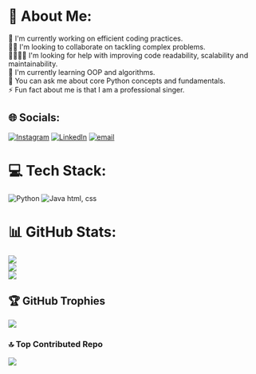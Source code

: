 # 💫 About Me:
🔭 I'm currently working on efficient coding practices.<br>👯‍♀️ I'm looking to collaborate on tackling complex problems.<br>🫱🏽‍🫲🏽 I'm looking for help with improving code readability, scalability and maintainability.<br>🌱 I'm currently learning OOP and algorithms.<br>💬 You can ask me about core Python concepts and fundamentals.<br>⚡ Fun fact about me is that I am a professional singer. <br>


## 🌐 Socials: 
[![Instagram](https://img.shields.io/badge/Instagram-%23E4405F.svg?logo=Instagram&logoColor=white)](https://instagram.com/ego_putswane) [![LinkedIn](https://img.shields.io/badge/LinkedIn-%230077B5.svg?logo=linkedin&logoColor=white)](https://linkedin.com/in/LesegoPutswane) [![email](https://img.shields.io/badge/Email-D14836?logo=gmail&logoColor=white)](mailto:putswanelesego96@gmail.com) 

# 💻 Tech Stack:
![Python](https://img.shields.io/badge/python-3670A0?style=for-the-badge&logo=python&logoColor=ffdd54) ![Java](https://img.shields.io/badge/java-%23ED8B00.svg?style=for-the-badge&logo=openjdk&logoColor=white) html, css
# 📊 GitHub Stats:
![](https://github-readme-stats.vercel.app/api?username=Sego-Putswane&theme=dark&hide_border=true&include_all_commits=true&count_private=false)<br/>
![](https://nirzak-streak-stats.vercel.app/?user=Sego-Putswane&theme=dark&hide_border=true)<br/>
![](https://github-readme-stats.vercel.app/api/top-langs/?username=Sego-Putswane&theme=dark&hide_border=true&include_all_commits=true&count_private=false&layout=compact)

## 🏆 GitHub Trophies
![](https://github-profile-trophy.vercel.app/?username=Sego-Putswane&theme=radical&no-frame=true&no-bg=true&margin-w=4)

### 🔝 Top Contributed Repo
![](https://github-contributor-stats.vercel.app/api?username=Sego-Putswane&limit=5&theme=dark&combine_all_yearly_contributions=true)

<!-- Proudly created with GPRM ( https://gprm.itsvg.in ) -->
